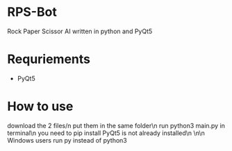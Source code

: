 # RPS-Bot
Rock Paper Scissor AI written in python and PyQt5


# Requriements 
* PyQt5

# How to use
download the 2 files/n
put them in the same folder\n
run python3 main.py in terminal\n
you need to pip install PyQt5 is not already installed\n
\n\n
Windows users run py instead of python3
